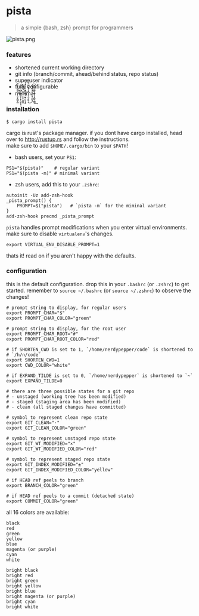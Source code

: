 # pista

> a simple {bash, zsh} prompt for programmers 

![pista.png](https://files.nerdypepper.me/52.png)

### features

 - shortened current working directory
 - git info (branch/commit, ahead/behind status, repo status)
 - superuser indicator
 - fully configurable
 - m̶̛̩̬͎̲͚͙͇͂͌̏͒̎͗̆̚i̡̛̬̩͙̣̤͈̥̟͔͆̈͑̑͠͝ņ̵̛̟̥̹͍̻͍̐͛̑͋ì̴̛̗̫͍̯͈̖̝͍͊̏͗̍̈́̾m̨̼̦͈͍͕͊̀̾̽̿̅͋͆͜a̵͔̥̫̲͙͒̎͋͌̑͘̚͜͡l̵̨̧̛̪̭̣͚͇͌̇͋̌͘͢

### installation
```shell
$ cargo install pista
```

cargo is rust's package manager. if you dont have cargo installed, head over to
http://rustup.rs and follow the instructions.  
make sure to add `$HOME/.cargo/bin` to your `$PATH`!


 - bash users, set your `PS1`:  
```shell
PS1="$(pista)"    # regular variant
PS1="$(pista -m)" # minimal variant
```

 - zsh users, add this to your `.zshrc`:  
```shell
autoinit -Uz add-zsh-hook
_pista_prompt() {
	PROMPT=$("pista")   # `pista -m` for the miminal variant
}
add-zsh-hook precmd _pista_prompt
```


`pista` handles prompt modifications when you enter virtual environments.
make sure to disable `virtualenv`'s changes.
```shell
export VIRTUAL_ENV_DISABLE_PROMPT=1
```

thats it! read on if you aren't happy with the defaults.

### configuration

this is the default configuration. drop this in your `.bashrc` (or `.zshrc`) to get started.
remember to `source ~/.bashrc` (or `source ~/.zshrc`) to observe the changes!

```
# prompt string to display, for regular users
export PROMPT_CHAR="$"
export PROMPT_CHAR_COLOR="green"

# prompt string to display, for the root user
export PROMPT_CHAR_ROOT="#"
export PROMPT_CHAR_ROOT_COLOR="red"

# if SHORTEN_CWD is set to 1, `/home/nerdypepper/code` is shortened to
# `/h/n/code`
export SHORTEN_CWD=1
export CWD_COLOR="white"

# if EXPAND_TILDE is set to 0, `/home/nerdypepper` is shortened to `~`
export EXPAND_TILDE=0

# there are three possible states for a git repo
# - unstaged (working tree has been modified) 
# - staged (staging area has been modified)
# - clean (all staged changes have committed)

# symbol to represent clean repo state
export GIT_CLEAN="·"
export GIT_CLEAN_COLOR="green"

# symbol to represent unstaged repo state
export GIT_WT_MODIFIED="×"
export GIT_WT_MODIFIED_COLOR="red"

# symbol to represent staged repo state
export GIT_INDEX_MODIFIED="±"
export GIT_INDEX_MODIFIED_COLOR="yellow"

# if HEAD ref peels to branch
export BRANCH_COLOR="green"

# if HEAD ref peels to a commit (detached state)
export COMMIT_COLOR="green"
```

all 16 colors are available:
```
black
red
green
yellow
blue
magenta (or purple)
cyan
white

bright black
bright red
bright green
bright yellow
bright blue
bright magenta (or purple)
bright cyan
bright white
```
